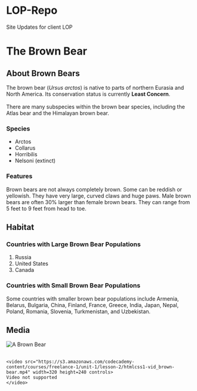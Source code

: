 # LOP-Repo
Site Updates for client LOP
<body>
  <h1>The Brown Bear</h1>
  <div id="introduction">
	<h2>About Brown Bears</h2>
	<p>The brown bear (<em>Ursus arctos</em>) is native to parts of northern Eurasia and North America. Its conservation status is currently <strong>Least Concern</strong>.<br /><br /> There are many subspecies within the brown bear species, including the Atlas bear and the Himalayan brown bear.</p>
	<h3>Species</h3>
	<ul>
  	<li>Arctos</li>
  	<li>Collarus</li>
  	<li>Horribilis</li>
  	<li>Nelsoni (extinct)</li>
	</ul>
	<h3>Features</h3>
	<p>Brown bears are not always completely brown. Some can be reddish or yellowish. They have very large, curved claws and huge paws. Male brown bears are often 30% larger than female brown bears. They can range from 5 feet to 9 feet from head to toe.</p>
  </div>
  <div id="habitat">
	<h2>Habitat</h2>
	<h3>Countries with Large Brown Bear Populations</h3>
	<ol>
  	<li>Russia</li>
  	<li>United States</li>
  	<li>Canada</li>
	</ol>
	<h3>Countries with Small Brown Bear Populations</h3>
	<p>Some countries with smaller brown bear populations include Armenia, Belarus, Bulgaria, China, Finland, France, Greece, India, Japan, Nepal, Poland, Romania, Slovenia, Turkmenistan, and Uzbekistan.</p>
  </div>
  <div id="media">
	<h2>Media</h2>
	<img src="https://s3.amazonaws.com/codecademy-content/courses/web-101/web101-image_brownbear.jpg" alt="A Brown Bear"/><br><br>
    
	<video src="https://s3.amazonaws.com/codecademy-content/courses/freelance-1/unit-1/lesson-2/htmlcss1-vid_brown-bear.mp4" width=320 height=240 controls>
  	Video not supported
	</video>
  </div>
</body>
